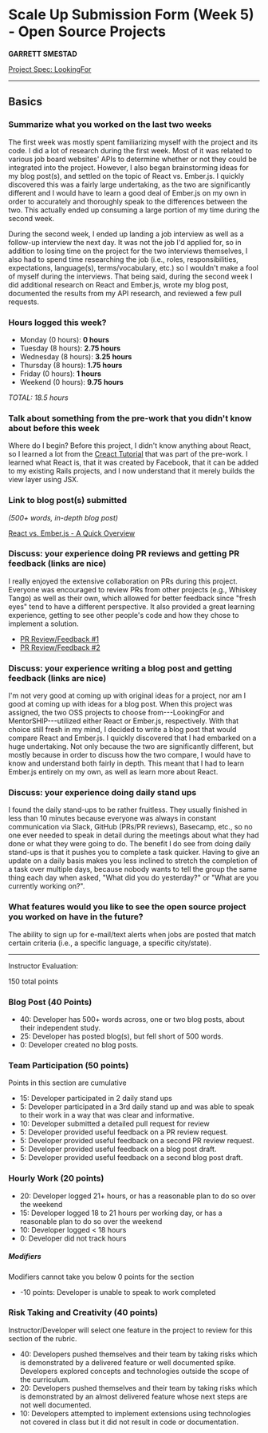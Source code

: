 # Scale Up Submission Form (Week 5) - Open Source Projects

__GARRETT SMESTAD__

[Project Spec: LookingFor](https://github.com/turingschool/lesson_plans/blob/master/ruby_04-apis_and_scalability/looking_for_project.markdown)

---

## Basics

### Summarize what you worked on the last two weeks

The first week was mostly spent familiarizing myself with the project and its code. I did a lot of research during the first week. Most of it was related to various job board websites' APIs to determine whether or not they could be integrated into the project. However, I also began brainstorming ideas for my blog post(s), and settled on the topic of React vs. Ember.js. I quickly discovered this was a fairly large undertaking, as the two are significantly different and I would have to learn a good deal of Ember.js on my own in order to accurately and thoroughly speak to the differences between the two. This actually ended up consuming a large portion of my time during the second week.

During the second week, I ended up landing a job interview as well as a follow-up interview the next day. It was not the job I'd applied for, so in addition to losing time on the project for the two interviews themselves, I also had to spend time researching the job (i.e., roles, responsibilities, expectations, language(s), terms/vocabulary, etc.) so I wouldn't make a fool of myself during the interviews. That being said, during the second week I did additional research on React and Ember.js, wrote my blog post, documented the results from my API research, and reviewed a few pull requests.

### Hours logged this week?

- Monday (0 hours): __0 hours__
- Tuesday (8 hours): __2.75 hours__
- Wednesday (8 hours): __3.25 hours__
- Thursday (8 hours): __1.75 hours__
- Friday (0 hours): __1 hours__
- Weekend (0 hours): __9.75 hours__

_TOTAL: 18.5 hours_

### Talk about something from the pre-work that you didn't know about before this week

Where do I begin? Before this project, I didn't know anything about React, so I learned a lot from the [Creact Tutorial](https://github.com/applegrain/creact) that was part of the pre-work. I learned what React is, that it was created by Facebook, that it can be added to my existing Rails projects, and I now understand that it merely builds the view layer using JSX.

### Link to blog post(s) submitted

*(500+ words, in-depth blog post)*

[React vs. Ember.js - A Quick Overview](https://medium.com/@gsmes/react-vs-ember-js-5ba581f96126#.jch93k7z2)

### Discuss: your experience doing PR reviews and getting PR feedback (links are nice)

I really enjoyed the extensive collaboration on PRs during this project. Everyone was encouraged to review PRs from other projects (e.g., Whiskey Tango) as well as their own, which allowed for better feedback since "fresh eyes" tend to have a different perspective. It also provided a great learning experience, getting to see other people's code and how they chose to implement a solution.

- [PR Review/Feedback #1](https://github.com/LookingForMe/lookingForFrontEnd/pull/81)
- [PR Review/Feedback #2](https://github.com/LookingForMe/lookingForFrontEnd/pull/82)

### Discuss: your experience writing a blog post and getting feedback (links are nice)

I'm not very good at coming up with original ideas for a project, nor am I good at coming up with ideas for a blog post. When this project was assigned, the two OSS projects to choose from---LookingFor and MentorSHIP---utilized either React or Ember.js, respectively. With that choice still fresh in my mind, I decided to write a blog post that would compare React and Ember.js. I quickly discovered that I had embarked on a huge undertaking. Not only because the two are significantly different, but mostly because in order to discuss how the two compare, I would have to know and understand both fairly in depth. This meant that I had to learn Ember.js entirely on my own, as well as learn more about React.

### Discuss: your experience doing daily stand ups

I found the daily stand-ups to be rather fruitless. They usually finished in less than 10  minutes because everyone was always in constant communication via Slack, GitHub (PRs/PR reviews), Basecamp, etc., so no one ever needed to speak in detail during the meetings about what they had done or what they were going to do. The benefit I do see from doing daily stand-ups is that it pushes you to complete a task quicker. Having to give an update on a daily basis makes you less inclined to stretch the completion of a task over multiple days, because nobody wants to tell the group the same thing each day when asked, "What did you do yesterday?" or "What are you currently working on?".

### What features would you like to see the open source project you worked on have in the future?

The ability to sign up for e-mail/text alerts when jobs are posted that match certain criteria (i.e., a specific language, a specific city/state).

-----

Instructor Evaluation:

150 total points

### Blog Post (40 Points)  

* 40: Developer has 500+ words across, one or two blog posts, about their independent study.
* 25: Developer has posted blog(s), but fell short of 500 words.
* 0: Developer created no blog posts.

### Team Participation (50 points)

Points in this section are cumulative

* 15: Developer participated in 2 daily stand ups
* 5: Developer participated in a 3rd daily stand up and was able to speak to their work in a way that was clear and informative.
* 10: Developer submitted a detailed pull request for review
* 5: Developer provided useful feedback on a PR review request.
* 5: Developer provided useful feedback on a second PR review request.
* 5: Developer provided useful feedback on a blog post draft.
* 5: Developer provided useful feedback on a second blog post draft.

### Hourly Work (20 points)

* 20: Developer logged 21+ hours, or has a reasonable plan to do so over the weekend
* 15: Developer logged 18 to 21 hours per working day, or has a reasonable plan to do so over the weekend
* 10: Developer logged < 18 hours
* 0: Developer did not track hours

##### Modifiers

Modifiers cannot take you below 0 points for the section

* -10 points: Developer is unable to speak to work completed

### Risk Taking and Creativity (40 points)

Instructor/Developer will select one feature in the project to review for this section of the rubric.

* 40: Developers pushed themselves and their team by taking risks which is demonstrated by a delivered feature or well documented spike. Developers explored concepts and technologies outside the scope of the curriculum.
* 20: Developers pushed themselves and their team by taking risks which is demonstrated by an almost delivered feature whose next steps are not well documented.
* 10: Developers attempted to implement extensions using technologies not covered in class but it did not result in code or documentation.
